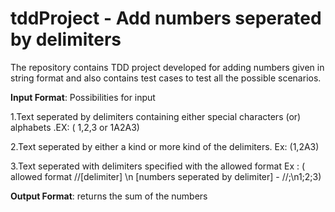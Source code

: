 # tddProject - Add numbers seperated by delimiters
The repository contains TDD project developed for adding numbers given in string format and also contains test cases to test all the possible scenarios.

**Input Format**: 
Possibilities for input 

1.Text seperated by delimiters containing either special characters (or) alphabets .EX: ( 1,2,3 or 1A2A3)

2.Text seperated by either a kind or more kind of the delimiters. Ex: (1,2A3)

3.Text seperated with delimiters specified with the allowed format Ex : ( allowed format //[delimiter] \n [numbers seperated by delimiter] - //;\n1;2;3)


**Output Format**:
returns the sum of the numbers
